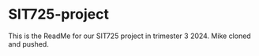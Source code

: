 # SIT725-project

This is the ReadMe for our SIT725 project in trimester 3 2024.
Mike cloned and pushed.

